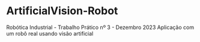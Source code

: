 # ArtificialVision-Robot
Robótica Industrial - Trabalho Prático nº 3 - Dezembro 2023 Aplicação com um robô real usando visão artificial
